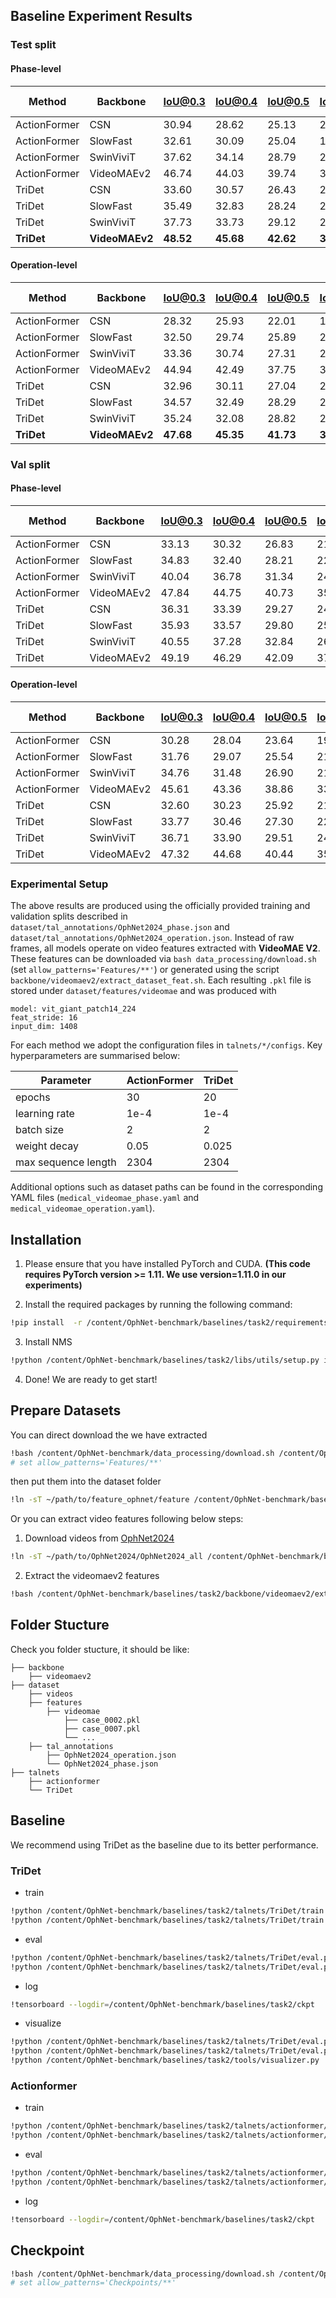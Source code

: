 
## Baseline Experiment Results

### Test split
#### Phase-level 

| Method |  Backbone | IoU@0.3 | IoU@0.4 | IoU@0.5 | IoU@0.6 | IoU@0.7 | AVG mAP[0.3:0.1:0.7] |
| ----- | ----- | ----- | ----- | ----- | ----- | ----- | ----- |
|ActionFormer|CSN|30.94|28.62|25.13|20.59|14.10|23.88|
|ActionFormer|SlowFast|32.61|30.09|25.04|19.22|14.95|24.38|
|ActionFormer|SwinViviT|37.62|34.14|28.79|23.49|16.72|28.15|	
|ActionFormer|VideoMAEv2|46.74|44.03|39.74|33.38|25.94|37.97|	
|TriDet|CSN|33.60|30.57|26.43|22.12|17.09|25.96|
|TriDet|SlowFast|35.49|32.83|28.24|23.91|16.99|27.49|
|TriDet|SwinViviT|37.73|33.73|29.12|23.98|17.82|28.48|
|**TriDet**|**VideoMAEv2**|**48.52**|**45.68**|**42.62**|**36.96**|**30.74**|**40.91**|

#### Operation-level

| Method |  Backbone | IoU@0.3 | IoU@0.4 | IoU@0.5 | IoU@0.6 | IoU@0.7 | AVG mAP[0.3:0.1:0.7] |
| ----- | ----- | ----- | ----- | ----- | ----- | ----- | ----- |
|ActionFormer|CSN|28.32|25.93|22.01|17.24|12.69|21.24|
|ActionFormer|SlowFast|32.50|29.74|25.89|20.19|15.33|24.73|
|ActionFormer|SwinViviT|33.36|30.74|27.31|21.08|15.39|25.57|
|ActionFormer|VideoMAEv2|44.94|42.49|37.75|32.21|24.83|36.44|
|TriDet|CSN|32.96|30.11|27.04|22.11|16.86|25.82|
|TriDet|SlowFast|34.57|32.49|28.29|23.21|17.97|27.31|
|TriDet|SwinViviT|35.24|32.08|28.82|24.35|18.15|27.73|
|**TriDet**|**VideoMAEv2**|**47.68**|**45.35**|**41.73**|**35.67**|**29.98**|**40.08**|





### Val split
#### Phase-level

| Method |  Backbone | IoU@0.3 | IoU@0.4 | IoU@0.5 | IoU@0.6 | IoU@0.7 | AVG mAP[0.3:0.1:0.7] |
| ----- | ----- | ----- | ----- | ----- | ----- | ----- | ----- |
|ActionFormer|CSN|33.13|30.32|26.83|21.55|15.31|25.43|
|ActionFormer|SlowFast|34.83|32.40|28.21|22.34|16.87|26.93|
|ActionFormer|SwinViviT|40.04|36.78|31.34|24.59|17.98|30.15|
|ActionFormer|VideoMAEv2|47.84|44.75|40.73|35.60|27.49|39.28|	
|TriDet|CSN|36.31|33.39|29.27|24.98|19.25|28.64|
|TriDet|SlowFast|35.93|33.57|29.80|25.70|19.79|28.96|
|TriDet|SwinViviT|40.55|37.28|32.84|26.56|20.76|31.60|
|TriDet|VideoMAEv2|49.19|46.29|42.09|37.88|31.16|41.32|

#### Operation-level

| Method |  Backbone | IoU@0.3 | IoU@0.4 | IoU@0.5 | IoU@0.6 | IoU@0.7 | AVG mAP[0.3:0.1:0.7] |
| ----- | ----- | ----- | ----- | ----- | ----- | ----- | ----- |
|ActionFormer|CSN|30.28|28.04|23.64|19.34|14.77|23.21|
|ActionFormer|SlowFast|31.76|29.07|25.54|21.17|15.62|24.63|
|ActionFormer|SwinViviT|34.76|31.48|26.90|21.53|16.31|26.20|
|ActionFormer|VideoMAEv2|45.61|43.36|38.86|33.54|25.65|37.40|
|TriDet|CSN|32.60|30.23|25.92|21.84|16.82|25.48|
|TriDet|SlowFast|33.77|30.46|27.30|22.96|17.90|26.48|
|TriDet|SwinViviT|36.71|33.90|29.51|24.93|18.86|28.78|
|TriDet|VideoMAEv2|47.32|44.68|40.44|35.27|29.45|39.43|


### Experimental Setup
The above results are produced using the officially provided training and
validation splits described in
`dataset/tal_annotations/OphNet2024_phase.json` and
`dataset/tal_annotations/OphNet2024_operation.json`. Instead of raw frames, all
models operate on video features extracted with **VideoMAE V2**. These features
can be downloaded via `bash data_processing/download.sh` (set
`allow_patterns='Features/**'`) or generated using the script
`backbone/videomaev2/extract_dataset_feat.sh`. Each resulting `.pkl` file is
stored under `dataset/features/videomae` and was produced with

```
model: vit_giant_patch14_224
feat_stride: 16
input_dim: 1408
```

For each method we adopt the configuration files in `talnets/*/configs`. Key
hyperparameters are summarised below:

| Parameter | ActionFormer | TriDet |
|-----------|-------------|--------|
| epochs | 30 | 20 |
| learning rate | 1e-4 | 1e-4 |
| batch size | 2 | 2 |
| weight decay | 0.05 | 0.025 |
| max sequence length | 2304 | 2304 |

Additional options such as dataset paths can be found in the corresponding YAML
files (`medical_videomae_phase.yaml` and `medical_videomae_operation.yaml`).




## Installation

1. Please ensure that you have installed PyTorch and CUDA. **(This code requires PyTorch version >= 1.11. We use
   version=1.11.0 in our experiments)**

2. Install the required packages by running the following command:

```bash
!pip install  -r /content/OphNet-benchmark/baselines/task2/requirements.txt
```

3. Install NMS

```bash
!python /content/OphNet-benchmark/baselines/task2/libs/utils/setup.py install --user
```

4. Done! We are ready to get start!

## Prepare Datasets
You can direct download the we have extracted
```bash
!bash /content/OphNet-benchmark/data_processing/download.sh /content/OphNet-benchmark
# set allow_patterns='Features/**'
```

then put them into the dataset folder

```bash
!ln -sT ~/path/to/feature_ophnet/feature /content/OphNet-benchmark/baselines/task2/dataset/features/videomae
```
Or you can extract video features following below steps:

1. Download videos from [OphNet2024](https://huggingface.co/datasets/xioamiyh/OphNet2024
)
```bash
!ln -sT ~/path/to/OphNet2024/OphNet2024_all /content/OphNet-benchmark/baselines/task2/dataset/videos
```
2. Extract the videomaev2 features
```bash
!bash /content/OphNet-benchmark/baselines/task2/backbone/videomaev2/extract_dataset_feat.sh
```

## Folder Stucture

Check you folder stucture, it should be like:
~~~~
├── backbone  
    ├── videomaev2
├── dataset
    ├── videos
    ├── features
        ├── videomae
            ├── case_0002.pkl
            ├── case_0007.pkl
            └── ...
    ├── tal_annotations
        ├── OphNet2024_operation.json
        └── OphNet2024_phase.json
├── talnets
    ├── actionformer
    └── TriDet
~~~~

## Baseline

We recommend using TriDet as the baseline due to its better performance.

### TriDet

- train
```bash
!python /content/OphNet-benchmark/baselines/task2/talnets/TriDet/train.py --config /content/OphNet-benchmark/baselines/task2/talnets/TriDet/configs/medical_videomae_phase.yaml --output baseline
!python /content/OphNet-benchmark/baselines/task2/talnets/TriDet/train.py --config /content/OphNet-benchmark/baselines/task2/talnets/TriDet/configs/medical_videomae_operation.yaml --output baseline
```

- eval
```bash
!python /content/OphNet-benchmark/baselines/task2/talnets/TriDet/eval.py --config /content/OphNet-benchmark/baselines/task2/talnets/TriDet/configs/medical_videomae_phase.yaml --ckpt ~/path/to/checkpoint
!python /content/OphNet-benchmark/baselines/task2/talnets/TriDet/eval.py --config /content/OphNet-benchmark/baselines/task2/talnets/TriDet/configs/medical_videomae_operation.yaml --ckpt ~/path/to/checkpoint
```

- log
```bash
!tensorboard --logdir=/content/OphNet-benchmark/baselines/task2/ckpt
```

- visualize
```bash
!python /content/OphNet-benchmark/baselines/task2/talnets/TriDet/eval.py --config /content/OphNet-benchmark/baselines/task2/talnets/TriDet/configs/medical_videomae_phase.yaml --ckpt ~/path/to/checkpoint --saveonly
!python /content/OphNet-benchmark/baselines/task2/talnets/TriDet/eval.py --config /content/OphNet-benchmark/baselines/task2/talnets/TriDet/configs/medical_videomae_operation.yaml --ckpt ~/path/to/checkpoint --saveonly
!python /content/OphNet-benchmark/baselines/task2/tools/visualizer.py

```

### Actionformer

- train
```bash
!python /content/OphNet-benchmark/baselines/task2/talnets/actionformer/train.py --config /content/OphNet-benchmark/baselines/task2/talnets/actionformer/configs/medical_videomae_phase.yaml --output baseline
!python /content/OphNet-benchmark/baselines/task2/talnets/actionformer/train.py --config /content/OphNet-benchmark/baselines/task2/talnets/actionformer/configs/medical_videomae_operation.yaml --output baseline
```

- eval
```bash
!python /content/OphNet-benchmark/baselines/task2/talnets/actionformer/eval.py --config /content/OphNet-benchmark/baselines/task2/talnets/actionformer/configs/medical_videomae_phase.yaml --ckpt ~/path/to/checkpoint
!python /content/OphNet-benchmark/baselines/task2/talnets/actionformer/eval.py --config /content/OphNet-benchmark/baselines/task2/talnets/actionformer/configs/medical_videomae_operation.yaml --ckpt ~/path/to/checkpoint
```

- log
```bash
!tensorboard --logdir=/content/OphNet-benchmark/baselines/task2/ckpt
```

## Checkpoint
```bash
!bash /content/OphNet-benchmark/data_processing/download.sh /content/OphNet-benchmark
# set allow_patterns='Checkpoints/**'
```
